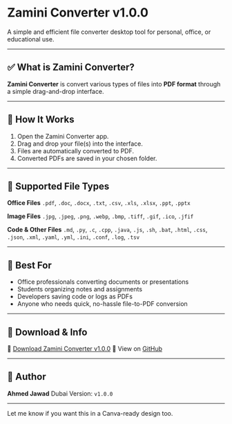 # Zamini Converter v1.0.0

A simple and efficient file converter desktop tool for personal, office, or educational use.

---

## ✅ What is Zamini Converter?

**Zamini Converter** is convert various types of files into **PDF format** through a simple drag-and-drop interface.

---

## 🚀 How It Works

1. Open the Zamini Converter app.
2. Drag and drop your file(s) into the interface.
3. Files are automatically converted to PDF.
4. Converted PDFs are saved in your chosen folder.

---

## 📂 Supported File Types

**Office Files**
`.pdf`, `.doc`, `.docx`, `.txt`, `.csv`, `.xls`, `.xlsx`, `.ppt`, `.pptx`

**Image Files**
`.jpg`, `.jpeg`, `.png`, `.webp`, `.bmp`, `.tiff`, `.gif`, `.ico`, `.jfif`

**Code & Other Files**
`.md`, `.py`, `.c`, `.cpp`, `.java`, `.js`, `.sh`, `.bat`, `.html`, `.css`,
`.json`, `.xml`, `.yaml`, `.yml`, `.ini`, `.conf`, `.log`, `.tsv`

---

## 🌟 Best For

* Office professionals converting documents or presentations
* Students organizing notes and assignments
* Developers saving code or logs as PDFs
* Anyone who needs quick, no-hassle file-to-PDF conversion

---

## 🔗 Download & Info

🔹 [Download Zamini Converter v1.0.0](https://ahmedjawad123.github.io/Zamini-Converter_v1.0.0/)
🔹 View on [GitHub](https://github.com/ahmedjawad123/Zamini-Converter_v1.0.0)

---

## 👤 Author

**Ahmed Jawad**
Dubai
Version: `v1.0.0`

---

Let me know if you want this in a Canva-ready design too.
